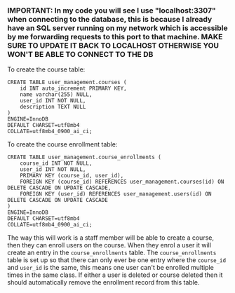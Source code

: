 ### IMPORTANT: In my code you will see I use "localhost:3307" when connecting to the database, this is because I already have an SQL server running on my network which is accessible by me forwarding requests to this port to that machine. MAKE SURE TO UPDATE IT BACK TO LOCALHOST OTHERWISE YOU WON'T BE ABLE TO CONNECT TO THE DB

To create the course table:
```
CREATE TABLE user_management.courses (
	id INT auto_increment PRIMARY KEY,
	name varchar(255) NULL,
	user_id INT NOT NULL,
	description TEXT NULL
)
ENGINE=InnoDB
DEFAULT CHARSET=utf8mb4
COLLATE=utf8mb4_0900_ai_ci;
```

To create the course enrollment table:
```
CREATE TABLE user_management.course_enrollments (
    course_id INT NOT NULL,
    user_id INT NOT NULL,
    PRIMARY KEY (course_id, user_id),
    FOREIGN KEY (course_id) REFERENCES user_management.courses(id) ON DELETE CASCADE ON UPDATE CASCADE,
    FOREIGN KEY (user_id) REFERENCES user_management.users(id) ON DELETE CASCADE ON UPDATE CASCADE
)
ENGINE=InnoDB
DEFAULT CHARSET=utf8mb4
COLLATE=utf8mb4_0900_ai_ci;
```

The way this will work is a staff member will be able to create a course, then they can enroll users on the course. When they enrol a user it will create an entry in the `course_enrollments` table.
The `course_enrollments` table is set up so that there can only ever be one entry where the `course_id` and `user_id` is the same, this means one user can't be enrolled multiple times in the same class.
If either a user is deleted or course deleted then it should automatically remove the enrollment record from this table.